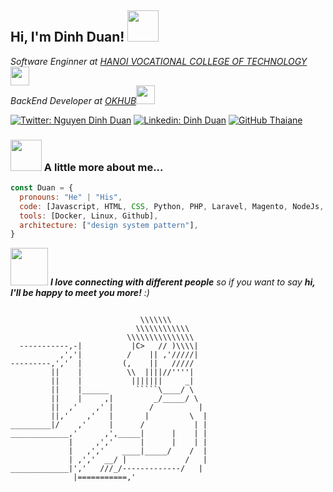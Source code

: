 <h2> Hi, I'm Dinh Duan! <img src="https://media.giphy.com/media/mGcNjsfWAjY5AEZNw6/giphy.gif" width="50"></h2>
<p><em>Software Enginner at <a href="https://www.hactech.edu.vn/">HANOI VOCATIONAL COLLEGE OF TECHNOLOGY</a><img src="https://media.giphy.com/media/fYSnHlufseco8Fh93Z/giphy.gif" width="30"></br>BackEnd Developer at <a href="[https://okhub.vn/](https://okhub.vn/)">OKHUB</a><img src="https://media.giphy.com/media/WUlplcMpOCEmTGBtBW/giphy.gif" width="30"> 
</em></p>

[![Twitter: Nguyen Dinh Duan](https://img.shields.io/twitter/follow/dinh31958424?style=social)](https://twitter.com/dinh31958424)
[![Linkedin: Dinh Duan](https://img.shields.io/badge/-dinhduan-blue?style=flat-square&logo=Linkedin&logoColor=white&link=https://www.linkedin.com/in/dinhduan27/)](https://www.linkedin.com/in/dinhduan27/)
[![GitHub Thaiane](https://img.shields.io/github/followers/dinhduan?label=follow&style=social)](https://github.com/dinhduan2710)


### <img src="https://media.giphy.com/media/VgCDAzcKvsR6OM0uWg/giphy.gif" width="50"> A little more about me...  

```javascript
const Duan = {
  pronouns: "He" | "His",
  code: [Javascript, HTML, CSS, Python, PHP, Laravel, Magento, NodeJs, Wordpress],
  tools: [Docker, Linux, Github],
  architecture: ["design system pattern"],
}
```

<img src="https://media.giphy.com/media/LnQjpWaON8nhr21vNW/giphy.gif" width="60"> <em><b>I love connecting with different people</b> so if you want to say <b>hi, I'll be happy to meet you more!</b> :)</em>




```

                             \\\\\\\
                            \\\\\\\\\\\\
                          \\\\\\\\\\\\\\\
  -----------,-|           |C>   // )\\\\|
           ,','|          /    || ,'/////|
---------,','  |         (,    ||   /////
         ||    |          \\  ||||//''''|
         ||    |           |||||||     _|
         ||    |______      `````\____/ \
         ||    |     ,|         _/_____/ \
         ||  ,'    ,' |        /          |
         ||,'    ,'   |       |         \  |
_________|/    ,'     |      /           | |
_____________,'      ,',_____|      |    | |
             |     ,','      |      |    | |
             |   ,','    ____|_____/    /  |
             | ,','  __/ |             /   |
_____________|','   ///_/-------------/   |
              |===========,'

```
